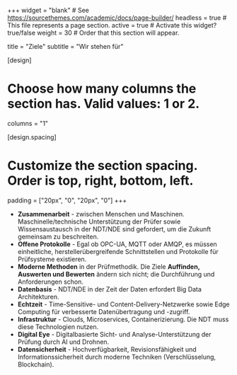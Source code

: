 +++ 
widget = "blank" # See https://sourcethemes.com/academic/docs/page-builder/ 
headless = true # This file represents a page section. 
active = true # Activate this widget? true/false 
weight = 30 # Order that this section will appear.

title = "Ziele"
subtitle = "Wir stehen für"

[design]

# Choose how many columns the section has. Valid values: 1 or 2.
columns = "1"

[design.spacing]

# Customize the section spacing. Order is top, right, bottom, left.
padding = ["20px", "0", "20px", "0"]
+++


- **Zusammenarbeit** - zwischen Menschen und Maschinen. Maschinelle/technische Unterstützung der Prüfer sowie Wissensaustausch in der NDT/NDE sind gefordert, um die Zukunft gemeinsam zu beschreiten.
- **Offene Protokolle** - Egal ob OPC-UA, MQTT oder AMQP, es müssen einheitliche, herstellerübergreifende Schnittstellen und Protokolle für Prüfsysteme existieren.
- **Moderne Methoden** in der Prüfmethodik. Die Ziele **Auffinden, Auswerten und Bewerten** ändern sich nicht; die Durchführung und Anforderungen schon.
- **Datenbasis** - NDT/NDE in der Zeit der Daten erfordert Big Data Architekturen.
- **Echtzeit** - Time-Sensitive- und Content-Delivery-Netzwerke sowie Edge Computing für verbesserte Datenübertragung und -zugriff.
- **Infrastruktur** - Clouds, Microservices, Containerizierung. Die NDT muss diese Technologien nutzen.
- **Digital Eye** - Digitalbasierte Sicht- und Analyse-Unterstützung der Prüfung durch AI und Drohnen.
- **Datensicherheit** - Hochverfügbarkeit, Revisionsfähigkeit und Informationssicherheit durch moderne Techniken (Verschlüsselung, Blockchain).
